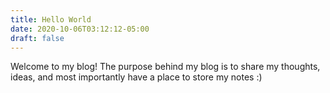 ```yaml
---
title: Hello World
date: 2020-10-06T03:12:12-05:00
draft: false
---
```


Welcome to my blog! The purpose behind my blog is to share my thoughts, ideas, and most importantly have a place to store my notes :) 